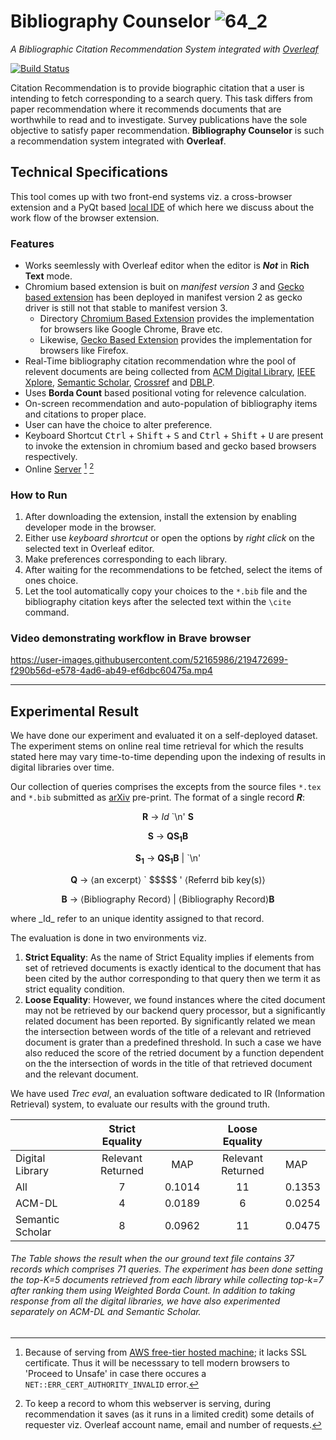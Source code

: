 # Bibliography Counselor ![64_2](https://user-images.githubusercontent.com/52165986/219769891-905512cd-dfd0-4502-98ec-4f3e6daa7a5d.png)


_A Bibliographic Citation Recommendation System integrated with [Overleaf](https://www.overleaf.com)_

[![Build Status](https://travis-ci.org/joemccann/dillinger.svg?branch=master)](https://github.com/DDuttaGit/OverleafCounselor/README.md)

Citation Recommendation is to provide biographic citation that a user is intending to fetch corresponding to a search query. This task differs from paper recommendation where it recommends documents that are worthwhile to read and to investigate. Survey publications have the sole objective to satisfy paper recommendation. __Bibliography Counselor__ is such a recommendation system integrated with __Overleaf__.

## Technical Specifications
This tool comes up with two front-end systems viz. a cross-browser extension and a PyQt based [local IDE](https://github.com/DDuttaGit/Bibliography-Counselor/tree/main/Local%20IDE) of which here we discuss about the work flow of the browser extension.

### Features

- Works seemlessly with Overleaf editor when the editor is ___Not___ in **Rich Text** mode.
- Chromium based extension is buit on _manifest version 3_ and [Gecko based extension](https://addons.mozilla.org/en-US/firefox/addon/bibliography-counselor/) has been deployed in manifest version 2 as gecko driver is still not that stable to manifest version 3.
    * Directory [Chromium Based Extension](https://github.com/DDuttaGit/Bibliography-Counselor/tree/main/Chromium%20Based%20Extension) provides the implementation for browsers like Google Chrome, Brave etc.
    * Likewise, [Gecko Based Extension](https://github.com/DDuttaGit/Bibliography-Counselor/tree/main/Gecko%20Based%20Extension) provides the implementation for browsers like Firefox.
- Real-Time bibliography citation recommendation whre the pool of relevent documents are being collected from [ACM Digital Library](https://dl.acm.org/), [IEEE Xplore](https://ieeexplore.ieee.org/), [Semantic Scholar](https://www.semanticscholar.org/), [Crossref](https://www.crossref.org/) and [DBLP](https://dblp.org/).
- Uses **Borda Count** based positional voting for relevence calculation.
- On-screen recommendation and auto-population of bibliography items and citations to proper place.
- User can have the choice to alter preference.
- Keyboard Shortcut <kbd>Ctrl</kbd> + <kbd>Shift</kbd> + <kbd>S</kbd> and <kbd>Ctrl</kbd> + <kbd>Shift</kbd> + <kbd>U</kbd> are present to invoke the extension in chromium based and gecko based browsers respectively.
- Online [Server](https://github.com/DDuttaGit/Bibliography-Counselor/tree/main/Server) [^1] [^2]

### How to Run
1. After downloading the extension, install the extension by enabling developer mode in the browser.
2. Either use _keyboard shrortcut_ or open the options by _right click_ on the selected text in Overleaf editor.
3. Make preferences corresponding to each library.
4. After waiting for the recommendations to be fetched, select the items of ones choice.
5. Let the tool automatically copy your choices to the `*.bib` file and the bibliography citation keys after the selected text within the `\cite` command.

### Video demonstrating workflow in Brave browser

https://user-images.githubusercontent.com/52165986/219472699-f290b56d-e578-4ad6-ab49-ef6dbc60475a.mp4


<!-- https://user-images.githubusercontent.com/52165986/219595267-43136366-1b93-4d30-ba25-bdc1e6a31a71.mp4-->


  
---

## Experimental Result
We have done our experiment and evaluated it on a self-deployed dataset. The experiment stems on online real time retrieval for which the results stated here may vary time-to-time depending upon the indexing of results in digital libraries over time.

Our collection of queries comprises the excepts from the source files `*.tex` and `*.bib` submitted as [arXiv](https://arxiv.org/) pre-print. The format of a single record ___R___:
<div align='center'>

__R__ → _Id_ \`\n' __S__

__S__ → __QS<sub>1</sub>B__

__S<sub>1</sub>__ → __QS<sub>1</sub>B__  |  \`\n'

__Q__ →  ⟨an excerpt⟩ \` \$\$\$\$\$ '  ⟨Referrd bib key(s)⟩

__B__  →  ⟨Bibliography Record⟩ | ⟨Bibliography Record⟩__B__
</div>
where _Id_ refer to an unique identity assigned to that record.


The evaluation is done in two environments viz.
1. __Strict Equality__: As the name of Strict Equality implies if elements from set of retrieved documents is exactly identical to the document that has been cited by the author corresponding to that query then we term it as strict equality condition.
2. __Loose Equality__: However, we found instances where the cited document may not be retrieved by our backend query processor, but a significantly related document has been reported. By significantly related we mean the intersection between words of the title of a relevant and retrieved document is grater than a predefined threshold. In such a case we have also reduced the score of the retried document by a function dependent on the the intersection of words in the title of that retrieved document and the relevant document.

We have used _Trec eval_, an evaluation software dedicated to IR (Information Retrieval) system, to evaluate our results with the ground truth. 

|                  |  Strict Equality  |        |   Loose Equality  |        |
|------------------|:-----------------:|:------:|:-----------------:|--------|
| Digital Library  | Relevant Returned |   MAP  | Relevant Returned |   MAP  |
|              All |         7         | 0.1014 |         11        | 0.1353 |
|           ACM-DL |         4         | 0.0189 |         6         | 0.0254 |
| Semantic Scholar |         8         | 0.0962 |         11        | 0.0475 |
###### The Table shows the result when the our ground text file contains 37 records which comprises 71 queries. The experiment has been done setting the _top-K=5_ documents retrieved from each library while collecting _top-k=7_ after ranking them using Weighted Borda Count. In addition to taking response from all  the digital libraries, we have also experimented separately on ACM-DL and Semantic Scholar.



[^1]: Because of serving from [AWS free-tier hosted machine](https://13.233.129.4/homepage.html); it lacks SSL certificate. Thus it will be necesssary to tell modern browsers to 'Proceed to Unsafe' in case there occures a `NET::ERR_CERT_AUTHORITY_INVALID` error.
[^2]: To keep a record to whom this webserver is serving, during recommendation it saves (as it runs in a limited credit) some details of requester viz. Overleaf account name, email and number of requests.
